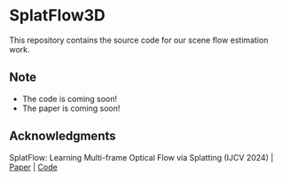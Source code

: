 # SplatFlow3D
This repository contains the source code for our scene flow estimation work.

## Note
- The code is coming soon!
- The paper is coming soon!

## Acknowledgments

SplatFlow: Learning Multi-frame Optical Flow via Splatting (IJCV 2024) | [Paper](https://arxiv.org/pdf/2306.08887.pdf) | [Code](https://github.com/wwsource/SplatFlow)
